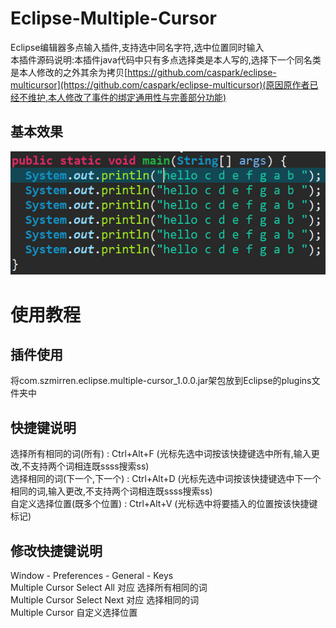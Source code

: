 # Eclipse-Multiple-Cursor
Eclipse编辑器多点输入插件,支持选中同名字符,选中位置同时输入<br>
本插件源码说明:本插件java代码中只有多点选择类是本人写的,选择下一个同名类是本人修改的之外其余为拷贝[https://github.com/caspark/eclipse-multicursor](https://github.com/caspark/eclipse-multicursor)(原因原作者已经不维护,本人修改了事件的绑定通用性与完善部分功能)
## 基本效果
![gif](https://raw.githubusercontent.com/shenzhenMirren/MyGithubResources/master/image/Eclipse-Multiple-Cursor.gif)
# 使用教程
## 插件使用
将com.szmirren.eclipse.multiple-cursor_1.0.0.jar架包放到Eclipse的plugins文件夹中<br>
## 快捷键说明
选择所有相同的词(所有) : Ctrl+Alt+F (光标先选中词按该快捷键选中所有,输入更改,不支持两个词相连既ssss搜索ss)<br>
选择相同的词(下一个,下一个) : Ctrl+Alt+D (光标先选中词按该快捷键选中下一个相同的词,输入更改,不支持两个词相连既ssss搜索ss)<br>
自定义选择位置(既多个位置) : Ctrl+Alt+V (光标选中将要插入的位置按该快捷键标记)<br>
## 修改快捷键说明
Window - Preferences - General - Keys <br>
Multiple Cursor Select All 对应 选择所有相同的词<br>
Multiple Cursor Select Next 对应 选择相同的词<br>
Multiple Cursor 自定义选择位置 <br>
